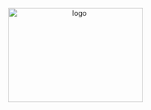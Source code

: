 <p align="center">
    <img alt="logo" src="https://i.ibb.co/prtJRRX/Moon-Runes.png" width="274" height="192" />
</p>
